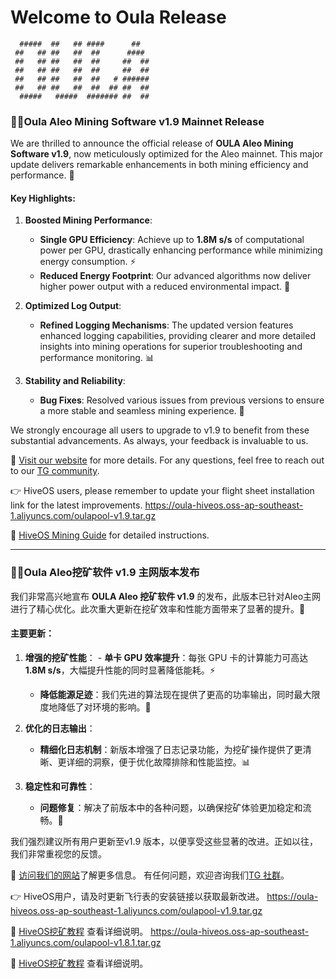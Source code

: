 # Welcome to Oula Release

```
  #####  ##   ## ####      ##    
 ##   ## ##   ##  ##      ####   
 ##   ## ##   ##  ##     ##  ##  
 ##   ## ##   ##  ##     ##  ##  
 ##   ## ##   ##  ##   # ######  
 ##   ## ##   ##  ##  ## ##  ##  
  #####   #####  ####### ##  ##
```


### 🚀✨Oula Aleo Mining Software v1.9 Mainnet Release

We are thrilled to announce the official release of **OULA Aleo Mining Software v1.9**, now meticulously optimized for the Aleo mainnet. This major update delivers remarkable enhancements in both mining efficiency and performance. 🎉

#### Key Highlights:

1. **Boosted Mining Performance**:
   - **Single GPU Efficiency**: Achieve up to **1.8M s/s** of computational power per GPU, drastically enhancing performance while minimizing energy consumption. ⚡️
   - **Reduced Energy Footprint**: Our advanced algorithms now deliver higher power output with a reduced environmental impact. 🌱

2. **Optimized Log Output**:
   - **Refined Logging Mechanisms**: The updated version features enhanced logging capabilities, providing clearer and more detailed insights into mining operations for superior troubleshooting and performance monitoring. 📊

3. **Stability and Reliability**:
   - **Bug Fixes**: Resolved various issues from previous versions to ensure a more stable and seamless mining experience. 🔧

We strongly encourage all users to upgrade to v1.9 to benefit from these substantial advancements. As always, your feedback is invaluable to us.

🔗 [Visit our website](https://oula.network) for more details.
For any questions, feel free to reach out to our [TG community](https://t.me/oulacommunity).

👉 HiveOS users, please remember to update your flight sheet installation link for the latest improvements.
https://oula-hiveos.oss-ap-southeast-1.aliyuncs.com/oulapool-v1.9.tar.gz

📖 [HiveOS Mining Guide](https://oula-faq.gitbook.io/zh/v/en/start-mining/publish-your-docs-1) for detailed instructions.

---

### 🚀✨Oula Aleo挖矿软件 v1.9 主网版本发布

我们非常高兴地宣布 **OULA Aleo 挖矿软件 v1.9** 的发布，此版本已针对Aleo主网进行了精心优化。此次重大更新在挖矿效率和性能方面带来了显著的提升。🎉

#### 主要更新：

1. **增强的挖矿性能**： - **单卡 GPU 效率提升**：每张 GPU 卡的计算能力可高达 **1.8M s/s**，大幅提升性能的同时显著降低能耗。⚡️ 
   - **降低能源足迹**：我们先进的算法现在提供了更高的功率输出，同时最大限度地降低了对环境的影响。🌱

2. **优化的日志输出**：
   - **精细化日志机制**：新版本增强了日志记录功能，为挖矿操作提供了更清晰、更详细的洞察，便于优化故障排除和性能监控。📊

3. **稳定性和可靠性**：
   - **问题修复**：解决了前版本中的各种问题，以确保挖矿体验更加稳定和流畅。🔧

我们强烈建议所有用户更新至v1.9 版本，以便享受这些显著的改进。正如以往，我们非常重视您的反馈。

🔗 [访问我们的网站](https://oula.network)了解更多信息。
有任何问题，欢迎咨询我们[TG 社群](https://t.me/oulacommunity)。

👉 HiveOS用户，请及时更新飞行表的安装链接以获取最新改进。
https://oula-hiveos.oss-ap-southeast-1.aliyuncs.com/oulapool-v1.9.tar.gz

📖 [HiveOS挖矿教程](https://oula-faq.gitbook.io/zh/kai-shi-wa-kuang/publish-your-docs-1) 查看详细说明。
https://oula-hiveos.oss-ap-southeast-1.aliyuncs.com/oulapool-v1.8.1.tar.gz

📖 [HiveOS挖矿教程](https://oula-faq.gitbook.io/zh/kai-shi-wa-kuang/publish-your-docs-1) 查看详细说明。

